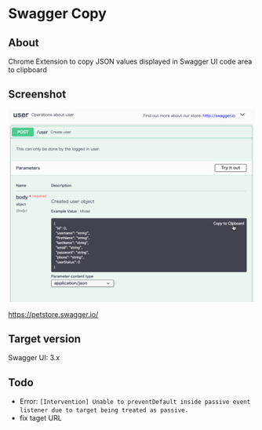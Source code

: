 Swagger Copy
====

## About

Chrome Extension to copy JSON values displayed in Swagger UI code area to clipboard

## Screenshot

<img src="images/screenshot.png">

https://petstore.swagger.io/

## Target version

Swagger UI: 3.x

## Todo

- Error: `[Intervention] Unable to preventDefault inside passive event listener due to target being treated as passive.`
- fix taget URL
